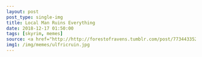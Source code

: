 ```yaml
---
layout: post
post_type: single-img
title: Local Man Ruins Everything
date: 2018-12-17 01:50:00
tags: [skyrim, memes]
source: <a href="http://http://forestofravens.tumblr.com/post/77344335244" target="_blank" rel="nofollow">Forest of Ravens</a>
img1: /img/memes/ulfricruin.jpg
---
```

